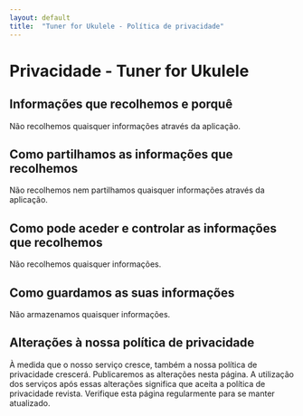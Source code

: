 ```yaml
---
layout: default
title:  "Tuner for Ukulele - Política de privacidade"
---
```


# Privacidade - Tuner for Ukulele

## Informações que recolhemos e porquê
Não recolhemos quaisquer informações através da aplicação.

## Como partilhamos as informações que recolhemos
Não recolhemos nem partilhamos quaisquer informações através da aplicação.

## Como pode aceder e controlar as informações que recolhemos
Não recolhemos quaisquer informações.

## Como guardamos as suas informações
Não armazenamos quaisquer informações.

## Alterações à nossa política de privacidade
À medida que o nosso serviço cresce, também a nossa política de privacidade crescerá.
Publicaremos as alterações nesta página.
A utilização dos serviços após essas alterações significa que aceita a política de privacidade revista.
Verifique esta página regularmente para se manter atualizado.
